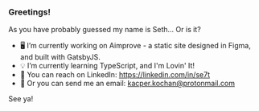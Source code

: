 ### Greetings!
As you have probably guessed my name is Seth... Or is it?

- 🖥️ I’m currently working on Aimprove - a static site designed in Figma, and built with GatsbyJS.
- 💡 I’m currently learning TypeScript, and I'm Lovin' It!
- 📱 You can reach on LinkedIn: https://linkedin.com/in/se7t
- 📧 Or you can send me an email: kacper.kochan@protonmail.com

See ya!
